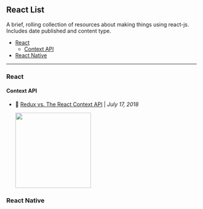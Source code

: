 ## React List

A brief, rolling collection of resources about making things using react-js. Includes date published and content type.

- [React](#react)
  - [Context API](#react-context-api)
- [React Native](#react-native)

---

### React

#### Context API

- 📝 [Redux vs. The React Context API](https://daveceddia.com/context-api-vs-redux/) | _July 17, 2018_

  <a href="https://daveceddia.com/context-api-vs-redux/">
  <img src="https://daveceddia.com/images/context-vs-redux@2x.png" height="200">
  </a>
  

### React Native
